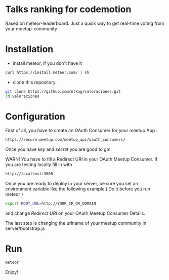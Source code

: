 # Talks ranking for codemotion

Based on meteor-leaderboard. Just a quick way to get real-time voting from your meetup-community

# Installation
- install meteor, if you don't have it
```bash
curl https://install.meteor.com/ | sh
```

- clone this repository
```bash
git clone https://github.com/ntkog/valoraciones.git
cd valoraciones
```

# Configuration

First of all, you have to create an OAuth Consumer for your meetup App :
```bash
https://secure.meetup.com/meetup_api/oauth_consumers/
```

Once you have *key* and *secret* you are good to go!

WARN! You have to fill a Redirect URI in your OAuth Meetup Consumer. If you are testing locally fill in with 
```bash
http://localhost:3000
```

Once you are ready to deploy in your server, be sure you set an environment variable like the following example.( Do it before you run meteor )
```bash
export ROOT_URL=http://YOUR_IP_OR_DOMAIN
```
and change *Redirect URI* on your OAuth Meetup Consumer Details.

The last step is changing the urlname of your meetup community in server/bootstrap.js

# Run

```bash
meteor
```

Enjoy!
